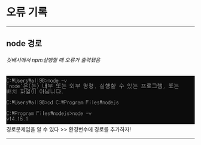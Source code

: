 # 오류 기록    
    
***
     
## node 경로      
###### 깃배시에서 npm실행할 때 오류가 출력됐음     
      
![error_node_path](./img/error_node_path.PNG)      
경로문제임을 알 수 있다 >> 환경변수에 경로를 추가하자!    
    
***